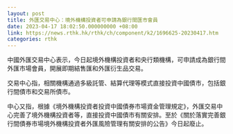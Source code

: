```yaml
---
layout: post
title: 外匯交易中心：境外機構投資者可申請為銀行間匯市會員
date: 2023-04-17 18:02:50.000000000 +08:00
link: https://news.rthk.hk/rthk/ch/component/k2/1696625-20230417.htm
categories: rthk
---
```


中國外匯交易中心表示，今日起境外機構投資者和央行類機構，可申請成為銀行間外匯市場會員，開展即期結售匯和外匯衍生品交易。

交易中心指，相關機構通過多級託管、結算代理等模式直接投資中國債市，包括銀行間債市和交易所債市。

中心又指，根據《境外機構投資者投資中國債券市場資金管理規定》，外匯交易中心完善了境外機構投資者等，直接投資中國債市有關安排。至於《關於落實完善銀行間債券市場境外機構投資者外匯風險管理有關安排的公告》今日起廢止。
